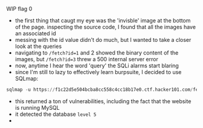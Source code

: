 WIP
flag 0
- the first thing that caugt my eye was the 'invisble' image at the bottom of the page. inspecting the source code, I found that all the images have an associated id
- messing with the id value didn't do much, but I wanted to take a closer look at the queries
- navigating to `/fetch?id=1` and 2 showed the binary content of the images, but `/fetch?id=3` threw a 500 internal server error
- now, anytime I hear the word 'query' the SQLi alarms start blaring
- since I'm still to lazy to effectively learn burpsuite, I decided to use SQLmap:
```SQL
sqlmap -u https://f1c22d5e504bcba8cc558c4cc18b17e0.ctf.hacker101.com/fetch?id=1 -dbs
```
- this returned a ton of vulnerabilities, including the fact that the website is running MySQL
- it detected the database `level 5`
- 

